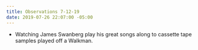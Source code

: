 ```yaml
---
title: Observations 7-12-19
date: 2019-07-26 22:07:00 -05:00
---
```


- Watching James Swanberg play his great songs along to cassette tape samples played off a Walkman.
